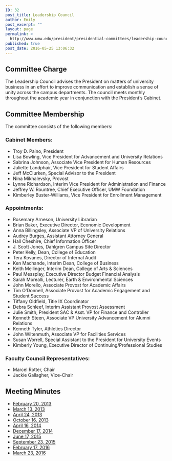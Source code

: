```yaml
---
ID: 32
post_title: Leadership Council
author: Emily
post_excerpt: ""
layout: page
permalink: >
  http://www.umw.edu/president/presidential-committees/leadership-council/
published: true
post_date: 2016-05-25 13:06:32
---
```

<h2>Committee Charge</h2>
The Leadership Council advises the President on matters of university business in an effort to improve communication and establish a sense of unity across the campus departments. The council meets monthly throughout the academic year in conjunction with the President’s Cabinet.
<h2>Committee Membership</h2>
The committee consists of the following members:
<h3>Cabinet Members:</h3>
<ul>
 	<li>Troy D. Paino, President</li>
 	<li>Lisa Bowling, Vice President for Advancement and University Relations</li>
 	<li>Sabrina Johnson, Associate Vice President for Human Resources</li>
 	<li>Juliette Landphair, Vice President for Student Affairs</li>
 	<li>Jeff McClurken, Special Advisor to the President</li>
 	<li>Nina Mikhalevsky, Provost</li>
 	<li>Lynne Richardson, Interim Vice President for Administration and Finance</li>
 	<li>Jeffrey W. Rountree, Chief Executive Officer, UMW Foundation</li>
 	<li>Kimberley Buster-Williams, Vice President for Enrollment Management</li>
</ul>
<h3>Appointments:</h3>
<ul>
 	<li>Rosemary Arneson, University Librarian</li>
 	<li>Brian Baker, Executive Director, Economic Development</li>
 	<li>Anna Billingsley, Associate VP of University Relations</li>
 	<li>Audrey Burges, Assistant Attorney General</li>
 	<li>Hall Cheshire, Chief Information Officer</li>
 	<li>J. Scott Jones, Dahlgren Campus Site Director</li>
 	<li>Peter Kelly, Dean, College of Education</li>
 	<li>Tera Kovanes, Director of Internal Audit</li>
 	<li>Ken Machande, Interim Dean, College of Business</li>
 	<li>Keith Mellinger, Interim Dean, College of Arts &amp; Sciences</li>
 	<li>Paul Messplay, Executive Director Budget Financial Analysis</li>
 	<li>Sarah Morealli, Lecturer, Earth &amp; Environmental Sciences</li>
 	<li>John Morello, Associate Provost for Academic Affairs</li>
 	<li>Tim O’Donnell, Associate Provost for Academic Engagement and Student Success</li>
 	<li>Tiffany Oldfield, Title IX Coordinator</li>
 	<li>Debra Schleef, Interim Assistant Provost Assessment</li>
 	<li>Julie Smith, President SAC &amp; Asst. VP for Finance and Controller</li>
 	<li>Kenneth Steen, Associate VP University Advancement for Alumni Relations</li>
 	<li>Kenneth Tyler, Athletics Director</li>
 	<li>John Wiltenmuth, Associate VP for Facilities Services</li>
 	<li>Susan Worrell, Special Assistant to the President for University Events</li>
 	<li>Kimberly Young, Executive Director of Continuing/Professional Studies</li>
</ul>
<h3>Faculty Council Representatives:</h3>
<ul>
 	<li>Marcel Rotter, Chair</li>
 	<li>Jackie Gallagher, Vice-Chair</li>
</ul>
<h2>Meeting Minutes</h2>
<ul>
 	<li><a href="/president/wp-content/uploads/sites/37/2013/05/Leadership-Council-Minutes-February-20-2013.pdf" target="_blank" rel="noopener">February 20, 2013</a></li>
 	<li><a href="/president/wp-content/uploads/sites/37/2013/05/Leadership-Council-Meeting-Minutes-March-13-2013.pdf" target="_blank" rel="noopener">March 13, 2013</a></li>
 	<li><a href="/president/wp-content/uploads/sites/37/2013/05/Leadership-Council-Meeting-Minutes-April-24-2013.pdf" target="_blank" rel="noopener">April 24, 2013</a></li>
 	<li><a href="/president/wp-content/uploads/sites/37/2013/10/Leadership-Council-Meeting-Minutes-October-16-2013.pdf" target="_blank" rel="noopener">October 16, 2013</a></li>
 	<li><a href="/president/wp-content/uploads/sites/37/2014/04/Leadership-Council-Meeting-Minutes-April-16-2014.pdf" target="_blank" rel="noopener">April 16, 2014</a></li>
 	<li><a href="/president/wp-content/uploads/sites/37/2012/04/Leadership-Council-Meeting-Minutes-June-17-2015.pdf">December 17, 2014</a></li>
 	<li><a href="/president/wp-content/uploads/sites/37/2012/04/Leadership-Council-Meeting-Minutes-June-17-2015.pdf">June 17, 2015</a></li>
 	<li><a href="/president/wp-content/uploads/sites/37/2012/04/Presidents-Leadership-Council-Meeting-Minutes-February-17-2016.pdf">September 23, 2015</a></li>
 	<li><a href="/president/wp-content/uploads/sites/37/2012/04/Presidents-Leadership-Council-Meeting-Minutes-February-17-2016.pdf">February 17, 2016</a></li>
 	<li><a href="/president/wp-content/uploads/sites/37/2012/04/Presidents-Leadership-Council-Meeting-Minutes-March-23-2016.pdf">March 23, 2016</a></li>
</ul>